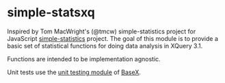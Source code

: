 # simple-statsxq

Inspired by Tom MacWright's (@tmcw) simple-statistics project for JavaScript [simple-statistics](https://github.com/simple-statistics/simple-statistics) project. The goal of this module is to provide a basic set of statistical functions for doing data analysis in XQuery 3.1.

Functions are intended to be implementation agnostic. 

Unit tests use the [unit testing module](http://docs.basex.org/wiki/Unit_Module) of [BaseX](http://basex.org/).
